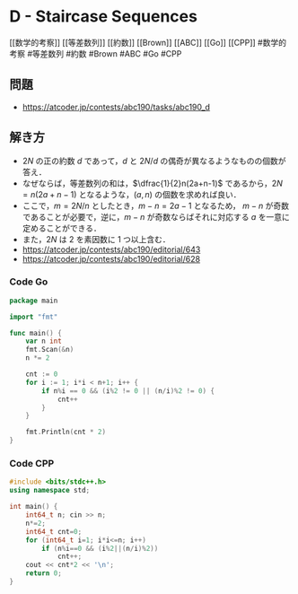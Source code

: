 # D - Staircase Sequences
[[数学的考察]] [[等差数列]] [[約数]] [[Brown]] [[ABC]] [[Go]] [[CPP]]
#数学的考察 #等差数列 #約数 #Brown #ABC #Go #CPP 

## 問題
- https://atcoder.jp/contests/abc190/tasks/abc190_d

## 解き方
- $2N$ の正の約数 $d$ であって，$d$ と $2N/d$ の偶奇が異なるようなものの個数が答え．
- なぜならば，等差数列の和は，$\dfrac{1}{2}n(2a+n-1)$ であるから，$2N = n(2a + n -1)$ となるような，$(a, n)$ の個数を求めれば良い．
- ここで，$m=2N/n$ としたとき，$m−n=2a−1$ となるため， $m−n$ が奇数であることが必要で，逆に，$m−n$ が奇数ならばそれに対応する $a$ を一意に定めることができる． 
- また，$2N$ は $2$ を素因数に $1$ つ以上含む．
- https://atcoder.jp/contests/abc190/editorial/643
- https://atcoder.jp/contests/abc190/editorial/628

### Code Go
```go
package main

import "fmt"

func main() {
	var n int
	fmt.Scan(&n)
	n *= 2

	cnt := 0
	for i := 1; i*i < n+1; i++ {
		if n%i == 0 && (i%2 != 0 || (n/i)%2 != 0) {
			cnt++
		}
	}

	fmt.Println(cnt * 2)
}
```

### Code CPP
```c++
#include <bits/stdc++.h>
using namespace std;

int main() {
	int64_t	n; cin >> n;
	n*=2;
	int64_t	cnt=0;
	for (int64_t i=1; i*i<=n; i++)
		if (n%i==0 && (i%2||(n/i)%2))
			cnt++;
	cout << cnt*2 << '\n';
    return 0;
}
```